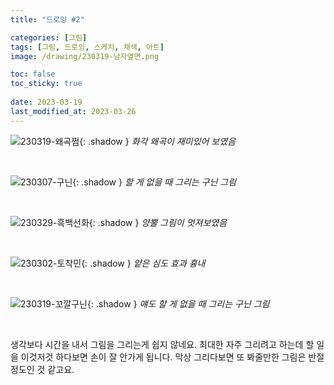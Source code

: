 ```yaml
---
title: "드로잉 #2"

categories: [그림]
tags: [그림, 드로잉, 스케치, 채색, 아트]
image: /drawing/230319-남자옆면.png

toc: false
toc_sticky: true
 
date: 2023-03-19
last_modified_at: 2023-03-26
---
```


![230319-왜곡쩜](/drawing/230319-왜곡쩜.png){: .shadow }
_화각 왜곡이 재미있어 보였음_

<br>

![230307-구닌](/drawing/230307-구닌.png){: .shadow }
_할 게 없을 때 그리는 구닌 그림_

<br>

![230329-흑백선화](/drawing/230329_흑백선화.png){: .shadow }
_양뿔 그림이 멋져보였음_

<br>

![230302-토착민](/drawing/230302-토착민.png){: .shadow }
_얕은 심도 효과 흉내_

<br>

![230319-꼬깔구닌](/drawing/230319-꼬깔구닌.png){: .shadow }
_얘도 할 게 없을 때 그리는 구닌 그림_

<br>

생각보다 시간을 내서 그림을 그리는게 쉽지 않네요. 최대한 자주 그리려고 하는데 할 일을 이것저것 하다보면 손이 잘 안가게 됩니다. 막상 그리다보면 또 봐줄만한 그림은 반절 정도인 것 같고요.